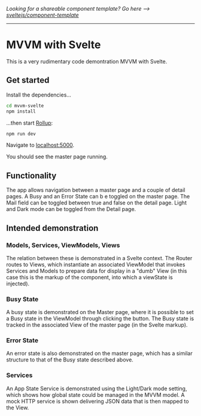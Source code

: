 _Looking for a shareable component template? Go here --> [sveltejs/component-template](https://github.com/sveltejs/component-template)_

---

# MVVM with Svelte

This is a very rudimentary code demontration MVVM with Svelte.

## Get started

Install the dependencies...

```bash
cd mvvm-svelte
npm install
```

...then start [Rollup](https://rollupjs.org):

```bash
npm run dev
```

Navigate to [localhost:5000](http://localhost:5000).

You should see the master page running.

## Functionality

The app allows navigation between a master page and a couple of detail pages.
A Busy and an Error State can b e toggled on the master page.
The Mail field can be toggled between true and false on the detail page.
Light and Dark mode can be toggled from the Detail page.

## Intended demonstration

### Models, Services, ViewModels, Views

The relation between these is demonstrated in a Svelte context. The Router routes to Views, which instantiate an associated ViewModel that invokes Services and Models to prepare data for display in a "dumb" View (in this case this is the markup of the component, into which a viewState is injected).

### Busy State

A busy state is demonstrated on the Master page, where it is possible to set a Busy state in the ViewModel through clicking the button. The Busy state is tracked in the associated View of the master page (in the Svelte markup).

### Error State

An error state is also demonstrated on the master page, which has a similar structure to that of the Busy state described above.

### Services

An App State Service is demonstrated using the Light/Dark mode setting, which shows how global state could be managed in the MVVM model. A mock HTTP service is shown delivering JSON data that is then mapped to the View.
